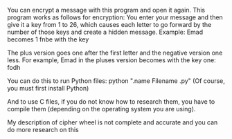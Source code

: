 You can encrypt a message with this program and open it again.
This program works as follows for encryption:
 You enter your message and then give it a key from 1 to 26, which causes each letter to go forward by the number of those keys and create a hidden message.
Example:
Emad becomes 1 fnbe with the key

The plus version goes one after the first letter and the negative version one less.
For example, Emad in the pluses version becomes with the key one: fodh

You can do this to run Python files:
python ".name Filename .py"
(Of course, you must first install Python)

And to use C files, if you do not know how to research them, you have to compile them (depending on the operating system you are using).

My description of cipher wheel is not complete and accurate and you can do more research on this

